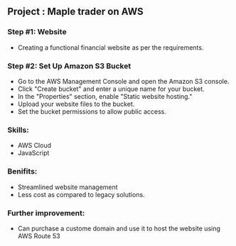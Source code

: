 ## Project : Maple trader on AWS

### Step #1:  Website
- Creating a functional financial website as per the requirements.

### Step #2: Set Up Amazon S3 Bucket
- Go to the AWS Management Console and open the Amazon S3 console.
- Click "Create bucket" and enter a unique name for your bucket.
- In the "Properties" section, enable "Static website hosting."
- Upload your website files to the bucket.
- Set the bucket permissions to allow public access.

### Skills:
- AWS Cloud
- JavaScript

### Benifits:
- Streamlined website management
- Less cost as compared to legacy solutions.

### Further improvement:
- Can purchase a custome domain and use it to host the website using AWS Route 53
